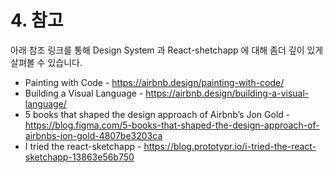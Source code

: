 # 4. 참고

아래 참조 링크를 통해 Design System 과 React-shetchapp 에 대해 좀더 깊이 있게 살펴볼 수 있습니다.

* Painting with Code - https://airbnb.design/painting-with-code/
* Building a Visual Language - https://airbnb.design/building-a-visual-language/
* 5 books that shaped the design approach of Airbnb’s Jon Gold - https://blog.figma.com/5-books-that-shaped-the-design-approach-of-airbnbs-jon-gold-4807be3203ca
* I tried the react-sketchapp - https://blog.prototypr.io/i-tried-the-react-sketchapp-13863e56b750

